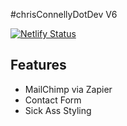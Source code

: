 #chrisConnellyDotDev V6

[![Netlify Status](https://api.netlify.com/api/v1/badges/1b4fc943-3195-44c6-9abc-bc94ea60cace/deploy-status)](https://app.netlify.com/sites/ccdd-2021-v6/deploys)

## Features

* MailChimp via Zapier
* Contact Form 
* Sick Ass Styling 


